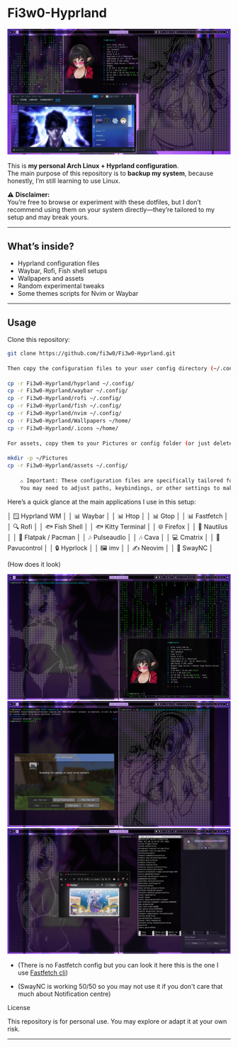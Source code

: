 # Fi3w0-Hyprland

![Fi3w0-Hyprland Banner](assets/preview.png)



This is **my personal Arch Linux + Hyprland configuration**.  
The main purpose of this repository is to **backup my system**, because honestly, I’m still learning to use Linux.

⚠️ **Disclaimer:**  
You’re free to browse or experiment with these dotfiles, but I don’t recommend using them on your system directly—they’re tailored to my setup and may break yours.

---

## What’s inside?
- Hyprland configuration files
- Waybar, Rofi, Fish shell setups
- Wallpapers and assets
- Random experimental tweaks
- Some themes scripts for Nvim or Waybar

---

## Usage

Clone this repository:

```bash
git clone https://github.com/fi3w0/Fi3w0-Hyprland.git

Then copy the configuration files to your user config directory (~/.config/) so they are picked up by your system:

cp -r Fi3w0-Hyprland/hyprland ~/.config/
cp -r Fi3w0-Hyprland/waybar ~/.config/
cp -r Fi3w0-Hyprland/rofi ~/.config/
cp -r Fi3w0-Hyprland/fish ~/.config/
cp -r Fi3w0-Hyprland/nvim ~/.config/
cp -r Fi3w0-Hyprland/Wallpapers ~/home/
cp -r Fi3w0-Hyprland/.icons ~/home/

For assets, copy them to your Pictures or config folder (or just delete):

mkdir -p ~/Pictures
cp -r Fi3w0-Hyprland/assets ~/.config/

    ⚠️ Important: These configuration files are specifically tailored for my system and setup.
    You may need to adjust paths, keybindings, or other settings to make them work properly on your own system.
```



Here’s a quick glance at the main applications I use in this setup:

│   🪟 Hyprland WM              │
│   📊 Waybar                   │
│   📊 Htop                     │
│   📊 Gtop                     │
│   📊 Fastfetch                │
│   🔍 Rofi                     │
│   🐟 Fish Shell               │
│   🐟 Kitty Terminal           │
│   🌐 Firefox                  │
│   📁 Nautilus                 │
│   📁 Flatpak / Pacman         │
│   🎶 Pulseaudio               │
│   🎶 Cava                     │
│   💻 Cmatrix                  │
│   🔧 Pavucontrol              │
│   🔒 Hyprlock                 │
│   🖼️ imv                      │
│   ✍️ Neovim                   │
│   📰 SwayNC                   │









(How does it look)

![Hyprland Desktop](assets/arch.png)
![Hyprland Desktop](assets/photo2.png)
![Hyprland Desktop](assets/notification.png)

- (There is no Fastfetch config but you can look it here this is the one I use [Fastfetch cli](https://github.com/fastfetch-cli/fastfetch))

- (SwayNC is working 50/50 so you may not use it if you don't care that much about Notification centre)

License

This repository is for personal use. You may explore or adapt it at your own risk.

---
